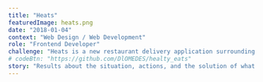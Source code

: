 ```yaml
---
title: "Heats"
featuredImage: heats.png
date: "2018-01-04"
context: "Web Design / Web Development"
role: "Frontend Developer"
challenge: "Heats is a new restaurant delivery application surrounding the customers, chefs and restaurant staff community. Heats needed more exposure to allow more people to know about it. Since it to be seen by more people, challenge or problem - It was built as a landing page using HTML and CSS"
# codeBtn: "https://github.com/DlOMEDES/healty_eats"
story: "Results about the situation, actions, and the solution of what I did Write about the wireframe, branding colors and fonts used."
---
```

